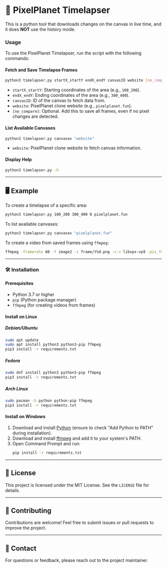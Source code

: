 # 📸 PixelPlanet Timelapser

This is a python tool that downloads changes on the canvas in live time, and it does **NOT** use the history mode.

### Usage

To use the PixelPlanet Timelapser, run the script with the following commands:

#### Fetch and Save Timelapse Frames
```bash
python3 timelapser.py startX_startY endX_endY canvasID website [no_compare]
```
- `startX_startY`: Starting coordinates of the area (e.g., `100_200`).
- `endX_endY`: Ending coordinates of the area (e.g., `300_400`).
- `canvasID`: ID of the canvas to fetch data from.
- `website`: PixelPlanet clone website (e.g., `pixelplanet.fun`).
- `[no_compare]`: Optional. Add this to save all frames, even if no pixel changes are detected.

#### List Available Canvases
```bash
python3 timelapser.py canvases "website"
```
- `website`: PixelPlanet clone website to fetch canvas information.

#### Display Help
```bash
python3 timelapser.py -h
```

---

## 🖥️ Example

To create a timelapse of a specific area:
```bash
python3 timelapser.py 100_200 300_400 0 pixelplanet.fun
```

To list available canvases:
```bash
python3 timelapser.py canvases "pixelplanet.fun"
```

To create a video from saved frames using `ffmpeg`:
```bash
ffmpeg -framerate 60 -f image2 -i frame/t%d.png -c:v libvpx-vp9 -pix_fmt yuva420p timelapse.mp4
```

---

### 🛠️ Installation

#### Prerequisites
- Python 3.7 or higher
- `pip` (Python package manager)
- `ffmpeg` (for creating videos from frames)

#### Install on Linux

##### Debian/Ubuntu
```bash
sudo apt update
sudo apt install python3 python3-pip ffmpeg
pip3 install -r requirements.txt
```

##### Fedora
```bash
sudo dnf install python3 python3-pip ffmpeg
pip3 install -r requirements.txt
```

##### Arch Linux
```bash
sudo pacman -S python python-pip ffmpeg
pip3 install -r requirements.txt
```

#### Install on Windows

1. Download and install [Python](https://www.python.org/downloads/) (ensure to check "Add Python to PATH" during installation).
2. Download and install [ffmpeg](https://ffmpeg.org/download.html) and add it to your system's PATH.
3. Open Command Prompt and run:
    ```cmd
    pip install -r requirements.txt
    ```

--- 

## 📜 License

This project is licensed under the MIT License. See the `LICENSE` file for details.

---

## 🤝 Contributing

Contributions are welcome! Feel free to submit issues or pull requests to improve the project.

---

## 📧 Contact

For questions or feedback, please reach out to the project maintainer.

